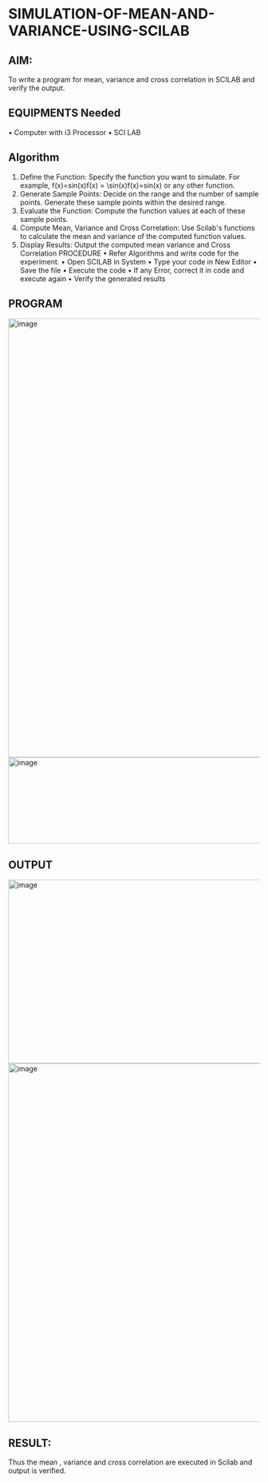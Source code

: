 # SIMULATION-OF-MEAN-AND-VARIANCE-USING-SCILAB

## AIM:
To write a program for mean, variance and cross correlation in SCILAB and verify the output.

## EQUIPMENTS Needed

•	Computer with i3 Processor
•	SCI LAB


## Algorithm
1.	Define	the	Function:	Specify the	function	you	want	to	simulate.	For	example, f(x)=sin⁡(x)f(x) = \sin(x)f(x)=sin(x) or any other function.
2.	Generate Sample Points: Decide on the range and the number of sample points. Generate these sample points within the desired range.
3.	Evaluate the Function: Compute the function values at each of these sample points.
4.	Compute Mean, Variance and Cross Correlation: Use Scilab's functions to calculate the mean and variance of the computed function values.
5.	Display Results: Output the computed mean variance and Cross Correlation PROCEDURE
•	Refer Algorithms and write code for the experiment.
•	Open SCILAB in System
•	Type your code in New Editor
•	Save the file
•	Execute the code
•	If any Error, correct it in code and execute again
•	Verify the generated results


## PROGRAM

<img width="729" height="879" alt="image" src="https://github.com/user-attachments/assets/bd9842cd-5f3b-432a-931b-358932fe7db0" />
<img width="509" height="173" alt="image" src="https://github.com/user-attachments/assets/5dcbfeb5-a1d0-480f-b7ba-5e37b73590e7" />


## OUTPUT

<img width="605" height="368" alt="image" src="https://github.com/user-attachments/assets/f1ecb60b-1e21-48e7-b15f-8320faccde67" />

<img width="758" height="718" alt="image" src="https://github.com/user-attachments/assets/705dfa6c-9f2e-4669-97e4-5d9078cff740" />

## RESULT:
Thus the mean , variance and cross correlation are executed in Scilab and output is verified.
